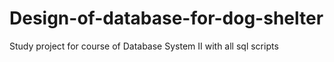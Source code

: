 # Design-of-database-for-dog-shelter
Study project for course of Database System II with all sql scripts
